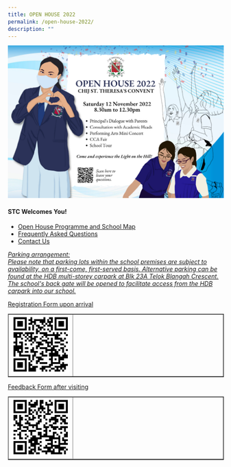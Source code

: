 ```yaml
---
title: OPEN HOUSE 2022
permalink: /open-house-2022/
description: ""
---
```

<img src="/images/openhouse.jpeg">
<h4><strong>STC Welcomes You!</strong></h4>
<ul>
<li><a href="/files/Open%20House%20prog%20for%20%20webpage%20with%20map%202022_9%20Oct.pdf" target="">Open House Programme and School Map</a></li>
<li><a href="/files/STC%20FAQs%20for%20Open%20House%202022_12Oct.pdf" target="">Frequently Asked Questions</a></li>
<li><a href="https://form.gov.sg/633401ed5927980011d30864" target="">Contact Us</a></li>
</ul>
<p><a href="https://chijsttheresasconvent.moe.edu.sg/goog_696628419"><em>Parking arrangement:</em></a><br /><em><a href="https://chijsttheresasconvent.moe.edu.sg/goog_696628419">Please note that parking lots within the school premises are subject to availability, on a first-come, first-served basis. Alternative parking can be found at the HDB multi-storey carpark at Blk 23A Telok Blangah Crescent. The school's back gate will be opened to facilitate access from the HDB carpark into our school.</a></em></p>
<p><a href="https://go.gov.sg/stcopenhouse2022reg" target="">Registration Form upon arrival</a></p>
<table style="border-collapse: collapse; width: 100%;" border="1">
<tbody>
<tr>
<td style="width: 30%;"><img src="/images/qr1.png"></td>
<td style="width: 70%;">&nbsp;</td>
</tr>
</tbody>
</table>
<p><a href="https://go.gov.sg/stcopenhouse2022feedback" target="">Feedback Form after visiting</a></p>
<table style="border-collapse: collapse; width: 100%;" border="1">
<tbody>
<tr>
<td style="width: 30%;"><img src="/images/qr2.png"></td>
<td style="width: 70%;">&nbsp;</td>
</tr>
</tbody>
</table>